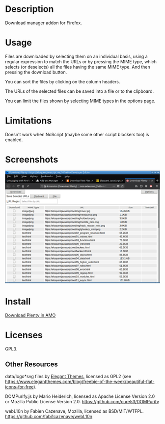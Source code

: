 # Description

Download manager addon for Firefox.

# Usage

Files are downloaded by selecting them on an individual basis, using a regular
expression to match the URLs or by pressing the MIME type, which selects (or
deselects) all the files having the same MIME type. And then pressing the
download button.

You can sort the files by clicking on the column headers.

The URLs of the selected files can be saved into a file or to the clipboard.

You can limit the files shown by selecting MIME types in the options page.

# Limitations

Doesn't work when NoScript (maybe some other script blockers too) is enabled.

# Screenshots

![First View](amo/first_view.png)

# Install

[Download Plenty in AMO](https://addons.mozilla.org/en-US/firefox/addon/download-plenty/)

# Licenses

GPL3.

## Other Resources

data/logo*svg files by [Elegant Themes](https://www.elegantthemes.com/), licensed as GPL2
(see https://www.elegantthemes.com/blog/freebie-of-the-week/beautiful-flat-icons-for-free).

DOMPurify.js by Mario Heiderich, licensed as Apache License Version 2.0 or Mozilla Public
License Version 2.0. https://github.com/cure53/DOMPurify

webL10n by Fabien Cazenave, Mozilla, licensed as BSD/MIT/WTFPL.
https://github.com/fabi1cazenave/webL10n
